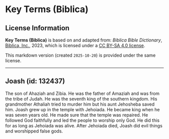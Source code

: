 # Key Terms (Biblica)

## License Information

**Key Terms (Biblica)** is based on and adapted from: _Biblica Bible Dictionary_, [Biblica, Inc.](https://www.biblica.com/), 2023, which is licensed under a [CC BY-SA 4.0 license](https://creativecommons.org/licenses/by-sa/4.0/legalcode.en).

This markdown version (created `2025-10-20`) is provided under the same license.



--------------------------------

## Joash (id: 132437)

The son of Ahaziah and Zibia. He was the father of Amaziah and was from the tribe of Judah. He was the seventh king of the southern kingdom. His grandmother Athaliah tried to murder him but his aunt Jehosheba saved him. Joash grew up in the temple with Jehoiada. He became king when he was seven years old. He made sure that the temple was repaired. He followed God faithfully and led the people to worship only God. He did this for as long as Jehoiada was alive. After Jehoiada died, Joash did evil things and worshipped false gods.


